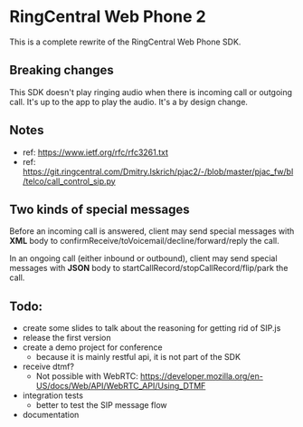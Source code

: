 # RingCentral Web Phone 2

This is a complete rewrite of the RingCentral Web Phone SDK.

## Breaking changes

This SDK doesn't play ringing audio when there is incoming call or outgoing call.
It's up to the app to play the audio. It's a by design change.

## Notes

- ref: https://www.ietf.org/rfc/rfc3261.txt
- ref: https://git.ringcentral.com/Dmitry.Iskrich/pjac2/-/blob/master/pjac_fw/bl/telco/call_control_sip.py

## Two kinds of special messages

Before an incoming call is answered, client may send special messages with **XML** body to confirmReceive/toVoicemail/decline/forward/reply the call.

In an ongoing call (either inbound or outbound), client may send special messages with **JSON** body to startCallRecord/stopCallRecord/flip/park the call.

## Todo:

- create some slides to talk about the reasoning for getting rid of SIP.js
- release the first version
- create a demo project for conference
  - because it is mainly restful api, it is not part of the SDK
- receive dtmf?
  - Not possible with WebRTC: https://developer.mozilla.org/en-US/docs/Web/API/WebRTC_API/Using_DTMF
- integration tests
  - better to test the SIP message flow
- documentation
